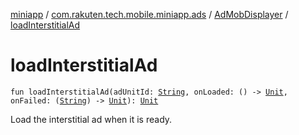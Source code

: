 [miniapp](../../index.md) / [com.rakuten.tech.mobile.miniapp.ads](../index.md) / [AdMobDisplayer](index.md) / [loadInterstitialAd](./load-interstitial-ad.md)

# loadInterstitialAd

`fun loadInterstitialAd(adUnitId: `[`String`](https://kotlinlang.org/api/latest/jvm/stdlib/kotlin/-string/index.html)`, onLoaded: () -> `[`Unit`](https://kotlinlang.org/api/latest/jvm/stdlib/kotlin/-unit/index.html)`, onFailed: (`[`String`](https://kotlinlang.org/api/latest/jvm/stdlib/kotlin/-string/index.html)`) -> `[`Unit`](https://kotlinlang.org/api/latest/jvm/stdlib/kotlin/-unit/index.html)`): `[`Unit`](https://kotlinlang.org/api/latest/jvm/stdlib/kotlin/-unit/index.html)

Load the interstitial ad when it is ready.

